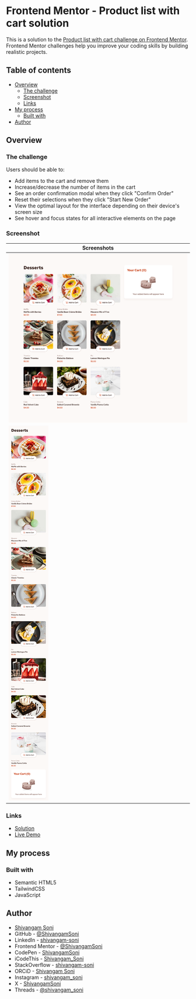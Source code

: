 # Frontend Mentor - Product list with cart solution

This is a solution to the [Product list with cart challenge on Frontend Mentor](https://www.frontendmentor.io/challenges/product-list-with-cart-5MmqLVAp_d). Frontend Mentor challenges help you improve your coding skills by building realistic projects.

## Table of contents

-   [Overview](#overview)
    -   [The challenge](#the-challenge)
    -   [Screenshot](#screenshot)
    -   [Links](#links)
-   [My process](#my-process)
    -   [Built with](#built-with)
-   [Author](#author)

## Overview

### The challenge

Users should be able to:

-   Add items to the cart and remove them
-   Increase/decrease the number of items in the cart
-   See an order confirmation modal when they click "Confirm Order"
-   Reset their selections when they click "Start New Order"
-   View the optimal layout for the interface depending on their device's screen size
-   See hover and focus states for all interactive elements on the page

### Screenshot

| Screenshots                    |
| ------------------------------ |
| ![](./screenshots/Desktop.png) |
| ![](./screenshots/Mobile.png)  |

### Links

-   [Solution](https://github.com/ShivangamSoni/FrontEndMentor/tree/main/Product-List-With-Cart)
-   [Live Demo](https://ShivangamSoni.github.io/FrontEndMentor/Product-List-With-Cart)

## My process

### Built with

-   Semantic HTML5
-   TailwindCSS
-   JavaScript

## Author

-   [Shivangam Soni](https://shivangam-soni.vercel.app/)
-   GitHub - [@ShivangamSoni](https://github.com/ShivangamSoni)
-   LinkedIn - [shivangam-soni](https://www.linkedin.com/in/shivangam-soni/)
-   Frontend Mentor -
    [@ShivangamSoni](https://www.frontendmentor.io/profile/ShivangamSoni)
-   CodePen - [ShivangamSoni](https://codepen.io/ShivangamSoni)
-   iCodeThis - [Shivangam_Soni](https://icodethis.com/Shivangam_Soni)
-   StackOverflow - [shivangam-soni](https://stackoverflow.com/users/16659219/shivangam-soni)
-   ORCiD - [Shivangam Soni](https://orcid.org/0009-0002-3449-817X)
-   Instagram - [shivangam_soni](https://www.instagram.com/shivangam_soni/)
-   X - [ShivangamSoni](https://x.com/ShivangamSoni)
-   Threads - [@shivangam_soni](https://www.threads.net/@shivangam_soni)
